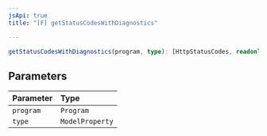 ```yaml
---
jsApi: true
title: "[F] getStatusCodesWithDiagnostics"

---
```

```ts
getStatusCodesWithDiagnostics(program, type): [HttpStatusCodes, readonly Diagnostic[]]
```

## Parameters

| Parameter | Type |
| :------ | :------ |
| `program` | `Program` |
| `type` | `ModelProperty` |
